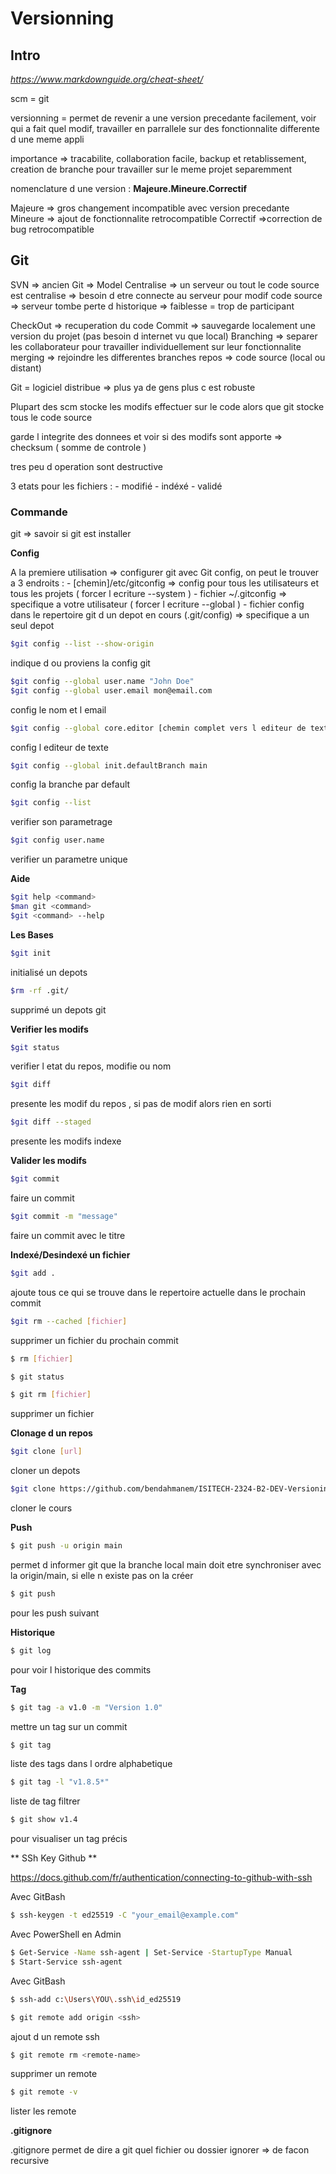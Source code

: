 # Versionning

## Intro

*https://www.markdownguide.org/cheat-sheet/*

scm = git

versionning = permet de revenir a une version precedante facilement, voir qui a fait quel modif, travailler en parrallele sur des fonctionnalite differente d une meme appli

importance => tracabilite, collaboration facile, backup et retablissement, creation de branche pour travailler sur le meme projet separemment

nomenclature d une version : **Majeure.Mineure.Correctif**

Majeure => gros changement incompatible avec version precedante
Mineure => ajout de fonctionnalite retrocompatible
Correctif =>correction de bug retrocompatible

## Git

SVN => ancien Git => Model Centralise => un serveur ou tout le code source est centralise => besoin d etre connecte au serveur pour modif code source => serveur tombe perte d historique => faiblesse = trop de participant
	
CheckOut => recuperation du code
Commit => sauvegarde localement une version du projet (pas besoin d internet vu que local)
Branching => separer les collaborateur pour travailler individuellement sur leur fonctionnalite
merging => rejoindre les differentes branches
repos => code source (local ou distant)


Git = logiciel distribue => plus ya de gens plus c est robuste

Plupart des scm stocke les modifs effectuer sur le code alors que git stocke tous le code source 

garde l integrite des donnees et voir si des modifs sont apporte => checksum ( somme de controle )

tres peu d operation sont destructive 

3 etats pour les fichiers :
	- modifié
	- indéxé
	- validé
	
	
### Commande

git => savoir si git est installer

**Config**

A la premiere utilisation => configurer git avec Git config, on peut le trouver a 3 endroits :
	- [chemin]/etc/gitconfig => config pour tous les utilisateurs et tous les projets ( forcer l ecriture --system )
	- fichier ~/.gitconfig => specifique a votre utilisateur ( forcer l ecriture --global )
	- fichier config dans le repertoire git d un depot en cours (.git/config) => specifique a un seul depot

```sh
$git config --list --show-origin
```
indique d ou proviens la config git

```sh
$git config --global user.name "John Doe"
$git config --global user.email mon@email.com
```
config le nom et l email

```sh
$git config --global core.editor [chemin complet vers l editeur de texte]
```
config l editeur de texte

```sh
$git config --global init.defaultBranch main
```
config la branche par default

```sh
$git config --list
```
verifier son parametrage

```sh
$git config user.name
```
verifier un parametre unique 

**Aide**

```sh
$git help <command>
$man git <command>
$git <command> --help
```

**Les Bases**

```sh
$git init
```
initialisé un depots 

```sh
$rm -rf .git/
```
supprimé un depots git

**Verifier les modifs**
```sh
$git status
```
verifier l etat du repos, modifie ou nom

```sh
$git diff
```
presente les modif du repos , si pas de modif alors rien en sorti
```sh
$git diff --staged
```
presente les modifs indexe

**Valider les modifs**
```sh
$git commit
```
faire un commit

```sh
$git commit -m "message"
```
faire un commit avec le titre

**Indexé/Desindexé un fichier**
```sh
$git add .
```
ajoute tous ce qui se trouve dans le repertoire actuelle dans le prochain commit

```sh
$git rm --cached [fichier]
```
supprimer un fichier du prochain commit

```sh
$ rm [fichier]

$ git status 

$ git rm [fichier]
```
supprimer un fichier

**Clonage d un repos**
```sh
$git clone [url]
```
cloner un depots

```sh
$git clone https://github.com/bendahmanem/ISITECH-2324-B2-DEV-Versioning
```
cloner le cours 

**Push**
```sh
$ git push -u origin main
```
permet d informer git que la branche local main doit etre synchroniser avec la origin/main, si elle n existe pas on la créer

```sh
$ git push
```
pour les push suivant

**Historique**

```sh
$ git log
```
pour voir l historique des commits

**Tag**

```sh
$ git tag -a v1.0 -m "Version 1.0"
```
mettre un tag sur un commit

```sh
$ git tag
```
liste des tags dans l ordre alphabetique

```sh
$ git tag -l "v1.8.5*"
```
liste de tag filtrer

```sh
$ git show v1.4
```
pour visualiser un tag précis 

** SSh Key Github ** 

https://docs.github.com/fr/authentication/connecting-to-github-with-ssh

Avec GitBash
```sh
$ ssh-keygen -t ed25519 -C "your_email@example.com"
```

Avec PowerShell en Admin
```sh
$ Get-Service -Name ssh-agent | Set-Service -StartupType Manual
$ Start-Service ssh-agent
```

Avec GitBash
```sh
$ ssh-add c:\Users\YOU\.ssh\id_ed25519
```


```sh
$ git remote add origin <ssh>
```
ajout d un remote ssh

```sh
$ git remote rm <remote-name>
```
supprimer un remote

```sh
$ git remote -v
```
lister les remote

**.gitignore**

.gitignore permet de dire a git quel fichier ou dossier ignorer => de facon recursive  